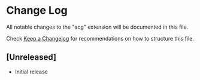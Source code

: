 # Change Log

All notable changes to the "acg" extension will be documented in this file.

Check [Keep a Changelog](http://keepachangelog.com/) for recommendations on how to structure this file.

## [Unreleased]

- Initial release